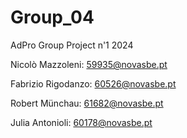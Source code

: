 # Group_04
AdPro Group Project n'1 2024

Nicolò Mazzoleni: 59935@novasbe.pt

Fabrizio Rigodanzo: 60526@novasbe.pt

Robert Münchau: 61682@novasbe.pt

Julia Antonioli: 60178@novasbe.pt
